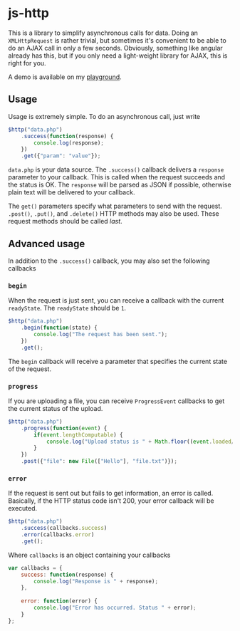 # js-http

This is a library to simplify asynchronous calls for data. Doing an `XMLHttpRequest` is rather trivial, but sometimes it's convenient to be able to do an AJAX call in only a few seconds. Obviously, something like angular already has this, but if you only need a light-weight library for AJAX, this is right for you.

A demo is available on my [playground](https://www.michaelcheng.us/playground/lib-js/http/).

## Usage
Usage is extremely simple. To do an asynchronous call, just write

```javascript
$http("data.php")
	.success(function(response) {
		console.log(response);
	})
	.get({"param": "value"});
```

`data.php` is your data source. The `.success()` callback delivers a `response` parameter to your callback. This is called when the request succeeds and the status is OK. The `response` will be parsed as JSON if possible, otherwise plain text will be delivered to your callback.

The `get()` parameters specify what parameters to send with the request. `.post()`, `.put()`, and `.delete()` HTTP methods may also be used. These request methods should be called *last*.

## Advanced usage
In addition to the `.success()` callback, you may also set the following callbacks

### `begin`
When the request is just sent, you can receive a callback with the current `readyState`. The `readyState` should be `1`.

```javascript
$http("data.php")
	.begin(function(state) {
		console.log("The request has been sent.");
	})
	.get();
```

The `begin` callback will receive a parameter that specifies the current state of the request.

### `progress`
If you are uploading a file, you can receive `ProgressEvent` callbacks to get the current status of the upload.

```javascript
$http("data.php")
	.progress(function(event) {
		if(event.lengthComputable) {
			console.log("Upload status is " + Math.floor((event.loaded/e.total)*100) + "%");
		}
	})
	.post({"file": new File(["Hello"], "file.txt")});
```

### `error`
If the request is sent out but fails to get information, an error is called. Basically, if the HTTP status code isn't 200, your error callback will be executed.

```javascript
$http("data.php")
	.success(callbacks.success)
	.error(callbacks.error)
	.get();
```

Where `callbacks` is an object containing your callbacks

```javascript
var callbacks = {
	success: function(response) {
		console.log("Response is " + response);
	},
	
	error: function(error) {
		console.log("Error has occurred. Status " + error);
	}
};
```
